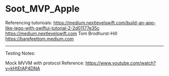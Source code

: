 # Soot_MVP_Apple

Referencing tutorioals:
https://medium.nextlevelswift.com/build-an-app-like-lego-with-swiftui-tutorial-2-2d01177e35c
https://medium.nextlevelswift.com Tom Brodhurst-Hill https://barefeettom.medium.com
*************

Testing Notes:

Mock MVVM with protocol 
Reference: https://www.youtube.com/watch?v=kHtEtAP4DNA

